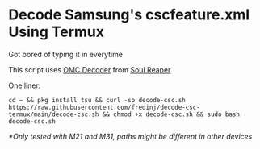 # Decode Samsung's cscfeature.xml Using Termux

Got bored of typing it in everytime

This script uses [OMC Decoder](https://github.com/soulr344/OMCDecoder) from [Soul Reaper](https://github.com/soulr344)

One liner:


```
cd ~ && pkg install tsu && curl -so decode-csc.sh https://raw.githubusercontent.com/fredinj/decode-csc-termux/main/decode-csc.sh && chmod +x decode-csc.sh && sudo bash decode-csc.sh
```

*\*Only tested with M21 and M31, paths might be different in other devices*
